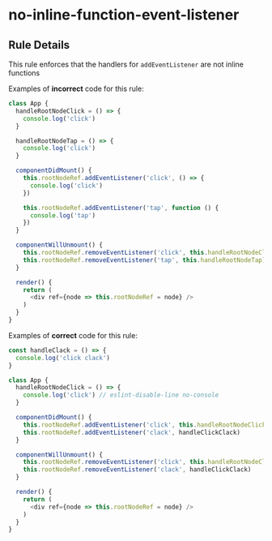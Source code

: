# no-inline-function-event-listener

## Rule Details

This rule enforces that the handlers for `addEventListener` are not inline functions

Examples of **incorrect** code for this rule:

```js
class App {
  handleRootNodeClick = () => {
    console.log('click')
  }

  handleRootNodeTap = () => {
    console.log('click')
  }

  componentDidMount() {
    this.rootNodeRef.addEventListener('click', () => {
      console.log('click')
    })

    this.rootNodeRef.addEventListener('tap', function () {
      console.log('tap')
    })
  }

  componentWillUnmount() {
    this.rootNodeRef.removeEventListener('click', this.handleRootNodeClick)
    this.rootNodeRef.removeEventListener('tap', this.handleRootNodeTap)
  }

  render() {
    return (
      <div ref={node => this.rootNodeRef = node} />
    )
  }
}
```

Examples of **correct** code for this rule:

```js
const handleClack = () => {
  console.log('click clack')
}

class App {
  handleRootNodeClick = () => {
    console.log('click') // eslint-disable-line no-console
  }

  componentDidMount() {
    this.rootNodeRef.addEventListener('click', this.handleRootNodeClick)
    this.rootNodeRef.addEventListener('clack', handleClickClack)
  }

  componentWillUnmount() {
    this.rootNodeRef.removeEventListener('click', this.handleRootNodeClick)
    this.rootNodeRef.removeEventListener('clack', handleClickClack)
  }

  render() {
    return (
      <div ref={node => this.rootNodeRef = node} />
    )
  }
}
```